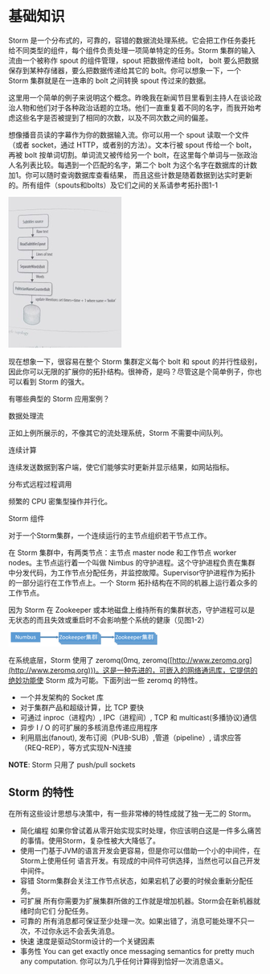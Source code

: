 # 基础知识  
  
Storm 是一个分布式的，可靠的，容错的数据流处理系统。它会把工作任务委托给不同类型的组件，每个组件负责处理一项简单特定的任务。Storm 集群的输入流由一个被称作 spout 的组件管理，spout 把数据传递给 bolt， bolt 要么把数据保存到某种存储器，要么把数据传递给其它的 bolt。你可以想象一下，一个 Storm 集群就是在一连串的 bolt 之间转换 spout 传过来的数据。

这里用一个简单的例子来说明这个概念。昨晚我在新闻节目里看到主持人在谈论政治人物和他们对于各种政治话题的立场。他们一直重复着不同的名字，而我开始考虑这些名字是否被提到了相同的次数，以及不同次数之间的偏差。

想像播音员读的字幕作为你的数据输入流。你可以用一个 spout 读取一个文件（或者 socket，通过 HTTP，或者别的方法）。文本行被 spout 传给一个 bolt，再被 bolt 按单词切割。单词流又被传给另一个 bolt，在这里每个单词与一张政治人名列表比较。每遇到一个匹配的名字，第二个 bolt 为这个名字在数据库的计数加1。你可以随时查询数据库查看结果， 而且这些计数是随着数据到达实时更新的。所有组件（spouts和bolts）及它们之间的关系请参考拓扑图1-1

![](images/01.png)

现在想象一下，很容易在整个 Storm 集群定义每个 bolt 和 spout 的并行性级别，因此你可以无限的扩展你的拓扑结构。很神奇，是吗？尽管这是个简单例子，你也可以看到 Storm 的强大。

有哪些典型的 Storm 应用案例？

数据处理流

正如上例所展示的，不像其它的流处理系统，Storm 不需要中间队列。

连续计算

连续发送数据到客户端，使它们能够实时更新并显示结果，如网站指标。

分布式远程过程调用

频繁的 CPU 密集型操作并行化。

Storm 组件

对于一个Storm集群，一个连续运行的主节点组织若干节点工作。

在 Storm 集群中，有两类节点：主节点 master node 和工作节点 worker nodes。主节点运行着一个叫做 Nimbus 的守护进程。这个守护进程负责在集群中分发代码，为工作节点分配任务，并监控故障。Supervisor守护进程作为拓扑的一部分运行在工作节点上。一个 Storm 拓扑结构在不同的机器上运行着众多的工作节点。

因为 Storm 在 Zookeeper 或本地磁盘上维持所有的集群状态，守护进程可以是无状态的而且失效或重启时不会影响整个系统的健康（见图1-2）

![](images/02.png)

在系统底层，Storm 使用了 zeromq(0mq, zeromq([http://www.zeromq.org](http://www.zeromq.org)))。这是一种先进的，可嵌入的网络通讯库，它提供的绝妙功能使 Storm 成为可能。下面列出一些 zeromq 的特性。

- 一个并发架构的 Socket 库
- 对于集群产品和超级计算，比 TCP 要快
- 可通过 inproc（进程内）, IPC（进程间）, TCP 和 multicast(多播协议)通信
- 异步 I / O 的可扩展的多核消息传递应用程序
- 利用扇出(fanout), 发布订阅（PUB-SUB）,管道（pipeline）, 请求应答（REQ-REP），等方式实现N-N连接  

**NOTE**: Storm 只用了 push/pull sockets

## Storm 的特性

在所有这些设计思想与决策中，有一些非常棒的特性成就了独一无二的 Storm。



- 简化编程    如果你曾试着从零开始实现实时处理，你应该明白这是一件多么痛苦的事情。使用Storm，复杂性被大大降低了。
- 使用一门基于JVM的语言开发会更容易，但是你可以借助一个小的中间件，在Storm上使用任何
语言开发。有现成的中间件可供选择，当然也可以自己开发中间件。
- 容错         Storm集群会关注工作节点状态，如果宕机了必要的时候会重新分配任务。
- 可扩展    所有你需要为扩展集群所做的工作就是增加机器。Storm会在新机器就绪时向它们
分配任务。
- 可靠的    所有消息都可保证至少处理一次。如果出错了，消息可能处理不只一次，不过你永远不会丢失消息。
- 快速        速度是驱动Storm设计的一个关键因素
- 事务性   You can get exactly once messaging semantics for pretty much any computation. 你可以为几乎任何计算得到恰好一次消息语义。